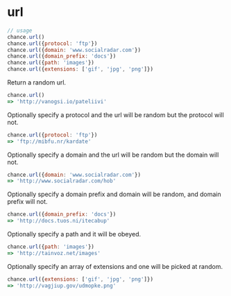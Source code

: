 # url

```js
// usage
chance.url()
chance.url({protocol: 'ftp'})
chance.url({domain: 'www.socialradar.com'})
chance.url({domain_prefix: 'docs'})
chance.url({path: 'images'})
chance.url({extensions: ['gif', 'jpg', 'png']})
```

Return a random url.

```js
chance.url()
=> 'http://vanogsi.io/pateliivi'
```

Optionally specify a protocol and the url will be random but the protocol will not.

```js
chance.url({protocol: 'ftp'})
=> 'ftp://mibfu.nr/kardate'
```

Optionally specify a domain and the url will be random but the domain will not.

```js
chance.url({domain: 'www.socialradar.com'})
=> 'http://www.socialradar.com/hob'
```

Optionally specify a domain prefix and domain will be random, and domain prefix will not.

```js
chance.url({domain_prefix: 'docs'})
=> 'http://docs.tuos.ni/itecabup'
```

Optionally specify a path and it will be obeyed.

```js
chance.url({path: 'images'})
=> 'http://tainvoz.net/images'
```

Optionally specify an array of extensions and one will be picked at random.

```js
chance.url({extensions: ['gif', 'jpg', 'png']})
=> 'http://vagjiup.gov/udmopke.png'
```
